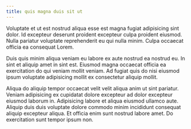 ```yaml
---
title: quis magna duis sit ut
---
```


Voluptate et ut est nostrud aliqua esse est magna fugiat adipisicing sint dolor. Id excepteur deserunt proident excepteur culpa proident eiusmod. Nulla pariatur voluptate reprehenderit eu qui nulla minim. Culpa occaecat officia ea consequat Lorem.

Duis quis minim aliqua veniam eu labore ex aute nostrud ea nostrud eu. In sint et aliquip amet in sint est. Eiusmod magna occaecat officia ea exercitation do qui veniam mollit veniam. Ad fugiat quis do nisi eiusmod ipsum voluptate adipisicing mollit ex consectetur aliquip mollit.

Aliqua do aliquip tempor occaecat velit velit aliqua anim ut sint pariatur. Veniam adipisicing ex cupidatat dolore excepteur ad dolor excepteur eiusmod laborum in. Adipisicing labore et aliqua eiusmod ullamco aute. Aliquip duis duis voluptate dolore commodo minim incididunt consequat aliquip excepteur aliqua. Et officia enim sunt nostrud labore amet. Do exercitation sunt tempor ipsum non.